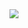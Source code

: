 <img src="https://img1.daumcdn.net/thumb/R1280x0/?scode=mtistory2&fname=https%3A%2F%2Fblog.kakaocdn.net%2Fdn%2FbdV37N%2FbtsLtG98L7w%2FYzxxIXCWzJMQorWuVesrh0%2Fimg.png"/>
